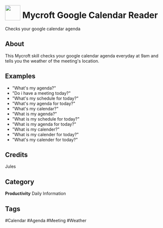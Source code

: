 # <img src="https://raw.githack.com/FortAwesome/Font-Awesome/master/svgs/solid/calendar-day.svg" card_color="#222222" width="50" height="50" style="vertical-align:bottom"/> Mycroft Google Calendar Reader
Checks your google calendar agenda

## About
This Mycroft skill checks your google calendar agenda everyday at 9am and tells you the weather of the meeting's location.

## Examples
* "What's my agenda?"
* "Do i have a meeting today?"
* "What's my schedule for today?"
* "What's my agenda for today?"
* "What's my calendar?"
* "What is my agenda?"
* "What is my schedule for today?"
* "What is my agenda for today?"
* "What is my calender?"
* "What is my calender for today?"
* "What's my calender for today?"

## Credits
Jules

## Category
**Productivity**
Daily
Information

## Tags
#Calendar
#Agenda
#Meeting
#Weather

